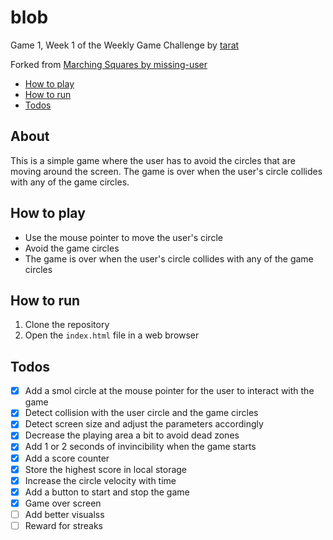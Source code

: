 # blob

Game 1, Week 1 of the Weekly Game Challenge by [tarat](https://www.tarat.space/)

Forked from [Marching Squares by missing-user](https://github.com/missing-user/marching_squares)

- [How to play](#how-to-play)
- [How to run](#how-to-run)
- [Todos](#todos)

## About

This is a simple game where the user has to avoid the circles that are moving around the screen. The game is over when the user's circle collides with any of the game circles.

## How to play

- Use the mouse pointer to move the user's circle
- Avoid the game circles
- The game is over when the user's circle collides with any of the game circles

## How to run

1. Clone the repository
2. Open the `index.html` file in a web browser

## Todos

- [x] Add a smol circle at the mouse pointer for the user to interact with the game
- [x] Detect collision with the user circle and the game circles
- [x] Detect screen size and adjust the parameters accordingly
- [x] Decrease the playing area a bit to avoid dead zones
- [x] Add 1 or 2 seconds of invincibility when the game starts
- [x] Add a score counter
- [x] Store the highest score in local storage
- [x] Increase the circle velocity with time
- [x] Add a button to start and stop the game
- [x] Game over screen
- [ ] Add better visualss
- [ ] Reward for streaks